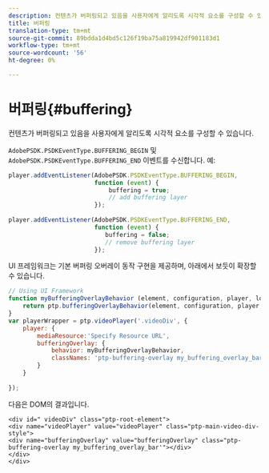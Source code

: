 ```yaml
---
description: 컨텐츠가 버퍼링되고 있음을 사용자에게 알리도록 시각적 요소를 구성할 수 있습니다.
title: 버퍼링
translation-type: tm+mt
source-git-commit: 89bdda1d4bd5c126f19ba75a819942df901183d1
workflow-type: tm+mt
source-wordcount: '56'
ht-degree: 0%

---
```



# 버퍼링{#buffering}

컨텐츠가 버퍼링되고 있음을 사용자에게 알리도록 시각적 요소를 구성할 수 있습니다.

`AdobePSDK.PSDKEventType.BUFFERING_BEGIN` 및 `AdobePSDK.PSDKEventType.BUFFERING_END` 이벤트를 수신합니다. 예:

```js
player.addEventListener(AdobePSDK.PSDKEventType.BUFFERING_BEGIN,  
                        function (event) { 
                            buffering = true; 
                            // add buffering layer 
                        }); 
  
player.addEventListener(AdobePSDK.PSDKEventType.BUFFERING_END,  
                        function (event) { 
                           buffering = false; 
                           // remove buffering layer 
                        });
```

UI 프레임워크는 기본 버퍼링 오버레이 동작 구현을 제공하며, 아래에서 보듯이 확장할 수 있습니다.

```js
// Using UI Framework 
function myBufferingOverlayBehavior (element, configuration, player, localize, baseLog) { 
    return ptp.bufferingOverlayBehavior(element, configuration, player, localize, baseLog); 
} 
var playerWrapper = ptp.videoPlayer('.videoDiv', { 
    player: { 
        mediaResource:'Specify Resource URL', 
        bufferingOverlay: { 
            behavior: myBufferingOverlayBehavior, 
            classNames: 'ptp-buffering-overlay my_buffering_overlay_bar' 
        } 
    } 
 
}); 
```

다음은 DOM의 결과입니다.

```
<div id=" videoDiv" class="ptp-root-element"> 
<div name="videoPlayer" value="videoPlayer" class="ptp-main-video-div-style"> 
<div name="bufferingOverlay" value="bufferingOverlay" class="ptp-buffering-overlay my_buffering_overlay_bar'"></div> 
</div> 
</div> 
```


